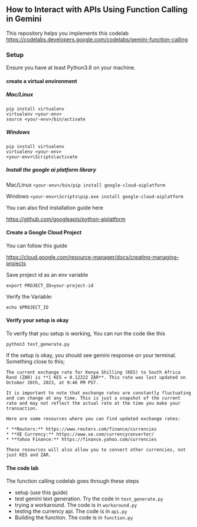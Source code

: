 ## How to Interact with APIs Using Function Calling in Gemini

This repository helps you implements this codelab
https://codelabs.developers.google.com/codelabs/gemini-function-calling

### Setup

Ensure you have at least Python3.8 on your machine.

#### create a virtual environment 
##### Mac/Linux
```
pip install virtualenv
virtualenv <your-env>
source <your-env>/bin/activate

```
##### Windows
```
pip install virtualenv
virtualenv <your-env>
<your-env>\Scripts\activate
```

##### Install the google ai platform library

Mac/Linux
`<your-env>/bin/pip install google-cloud-aiplatform`

Windows
`<your-env>\Scripts\pip.exe install google-cloud-aiplatform`

You can also find installation guide here 

https://github.com/googleapis/python-aiplatform

#### Create a Google Cloud Project

You can follow this guide 

https://cloud.google.com/resource-manager/docs/creating-managing-projects

Save project id as an env variable

`export PROJECT_ID=your-project-id`

Verify the Variable: 

`echo $PROJECT_ID`

#### Verify your setup is okay

 To verify that you setup is working, You can run the code like this 

 `python3 test_generate.py`  
 
 If the setup is okay, you should see gemini response on your terminal.
 Something close to this;
 ```
 The current exchange rate for Kenya Shilling (KES) to South Africa Rand (ZAR) is **1 KES = 0.12222 ZAR**. This rate was last updated on October 26th, 2023, at 9:46 PM PST. 

It is important to note that exchange rates are constantly fluctuating and can change at any time. This is just a snapshot of the current rate and may not reflect the actual rate at the time you make your transaction. 

Here are some resources where you can find updated exchange rates:

* **Reuters:** https://www.reuters.com/finance/currencies
* **XE Currency:** https://www.xe.com/currencyconverter/
* **Yahoo Finance:** https://finance.yahoo.com/currencies

These resources will also allow you to convert other currencies, not just KES and ZAR.
```

####  The code lab

The function calling codelab goes through these steps

- setup (use this guide)
- test gemini text generation. Try the code in `test_generate.py`
- trying a workaround. The code is in `workaround.py`
- testing the currency api. The code is in `api.py`
- Building the function. The code is in `function.py`



